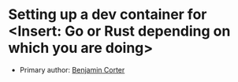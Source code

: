 # Setting up a dev container for <Insert: Go or Rust depending on which you are doing>

* Primary author: [Benjamin Corter](https://github.com/bjcorter)